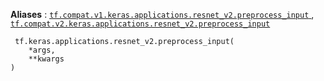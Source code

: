 **Aliases** : [ `tf.compat.v1.keras.applications.resnet_v2.preprocess_input` ](/api_docs/python/tf/keras/applications/resnet_v2/preprocess_input), [ `tf.compat.v2.keras.applications.resnet_v2.preprocess_input` ](/api_docs/python/tf/keras/applications/resnet_v2/preprocess_input)

```
 tf.keras.applications.resnet_v2.preprocess_input(
    *args,
    **kwargs
)
 
```

